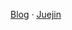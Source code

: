 <a href="https://blog.hometownjs.top">Blog</a> · <a href="https://juejin.cn/user/4116184668057390">Juejin</a>
